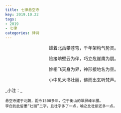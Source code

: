 ```yaml
---
title: 七律悬空寺
key: 2019.10.22
tags: 
- 2019
- 七律
categories: 律诗
---
```


<p align="center">雄着北岳攀苍穹，千年架构气势灵。
</p>
<p align="center">险接峭壁云为伴，巧立危崖鹰为朋。
</p>
<p align="center">妙相飞天身为界，神形接地名为空。
</p>
<p align="center">小中见大书壮丽，佛而出玄听梵声。
</p>
_小注：_

```
悬空寺建于北魏，距今1500多年，位于衡山的翠屏峰半腰。
李白到此留墨“壮丽”二字，且壮字多了一点，喻之比壮丽还多一点。
```